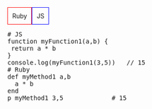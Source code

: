 <!DOCTYPE html>
<html lang="ru">
<head>
    <meta charset="UTF-8">
    <meta name="viewport" content="width=device-width, initial-scale=1.0">
    <title>Ruby vs JS</title>
    <style>
        .wrapper {
            display: flex;
            flex-direction: row;
        }
        .ruby {
            padding: 10px;
            border: 1px solid red;
        }
        .js {
            padding: 10px;
            border: 1px solid blue;
        }
    </style>
</head>
<body>

<div class="wrapper">
  <div class="ruby">Ruby</div>
  <div class="js">JS</div>
</div>

<pre>
# JS
function myFunction1(a,b) {
 return a * b
}
console.log(myFunction1(3,5))   // 15
# Ruby
def myMethod1 a,b
  a * b
end
p myMethod1 3,5             # 15
</pre>

<!-- Добавьте остальные блоки кода аналогично -->

</body>
</html>
